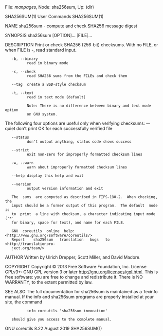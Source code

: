 File: *manpages*,  Node: sha256sum,  Up: (dir)

SHA256SUM(1)                     User Commands                    SHA256SUM(1)



NAME
       sha256sum - compute and check SHA256 message digest

SYNOPSIS
       sha256sum [OPTION]... [FILE]...

DESCRIPTION
       Print  or check SHA256 (256-bit) checksums.  With no FILE, or when FILE
       is -, read standard input.

       -b, --binary
              read in binary mode

       -c, --check
              read SHA256 sums from the FILEs and check them

       --tag  create a BSD-style checksum

       -t, --text
              read in text mode (default)

              Note: There is no difference between binary and text mode option
              on GNU system.

   The following four options are useful only when verifying checksums:
       --quiet
              don't print OK for each successfully verified file

       --status
              don't output anything, status code shows success

       --strict
              exit non-zero for improperly formatted checksum lines

       -w, --warn
              warn about improperly formatted checksum lines

       --help display this help and exit

       --version
              output version information and exit

       The  sums  are computed as described in FIPS-180-2.  When checking, the
       input should be a former output of this program.  The default  mode  is
       to  print  a line with checksum, a character indicating input mode ('*'
       for binary, space for text), and name for each FILE.

       GNU  coreutils  online  help:  <http://www.gnu.org/software/coreutils/>
       Report    sha256sum   translation   bugs   to   <http://translationpro‐
       ject.org/team/>

AUTHOR
       Written by Ulrich Drepper, Scott Miller, and David Madore.

COPYRIGHT
       Copyright © 2013 Free Software Foundation, Inc.   License  GPLv3+:  GNU
       GPL version 3 or later <http://gnu.org/licenses/gpl.html>.
       This  is  free  software:  you  are free to change and redistribute it.
       There is NO WARRANTY, to the extent permitted by law.

SEE ALSO
       The full documentation for sha256sum is maintained as a Texinfo manual.
       If the info and sha256sum programs are properly installed at your site,
       the command

              info coreutils 'sha256sum invocation'

       should give you access to the complete manual.



GNU coreutils 8.22                August 2019                     SHA256SUM(1)
